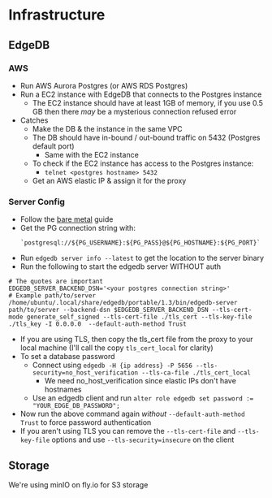 # Infrastructure
## EdgeDB
### AWS

- Run AWS Aurora Postgres (or AWS RDS Postgres)
- Run a EC2 instance with EdgeDB that connects to the Postgres instance
  - The EC2 instance should have at least 1GB of memory, if you use 0.5 GB then there _may_ be a mysterious connection refused error
- Catches
  - Make the DB & the instance in the same VPC
  - The DB should have in-bound / out-bound traffic on 5432 (Postgres default port)
    - Same with the EC2 instance
  - To check if the EC2 instance has access to the Postgres instance:
    - `telnet <postgres hostname> 5432`
  - Get an AWS elastic IP & assign it for the proxy
### Server Config

- Follow the [bare metal](https://www.edgedb.com/docs/guides/deployment/bare_metal) guide
- Get the PG connection string with:
  ```
  `postgresql://${PG_USERNAME}:${PG_PASS}@${PG_HOSTNAME}:${PG_PORT}`
  ```
- Run `edgedb server info --latest` to get the location to the server binary
- Run the following to start the edgedb server WITHOUT auth

```
# The quotes are important
EDGEDB_SERVER_BACKEND_DSN='<your postgres connection string>'
# Example path/to/server /home/ubuntu/.local/share/edgedb/portable/1.3/bin/edgedb-server
path/to/server --backend-dsn $EDGEDB_SERVER_BACKEND_DSN --tls-cert-mode generate_self_signed --tls-cert-file ./tls_cert --tls-key-file ./tls_key -I 0.0.0.0  --default-auth-method Trust
```

- If you are using TLS, then copy the tls_cert file from the proxy to your local machine (I'll call the copy `tls_cert_local` for clarity)
- To set a database password
  - Connect using `edgedb -H {ip address} -P 5656 --tls-security=no_host_verification --tls-ca-file ./tls_cert_local`
    - We need no_host_verification since elastic IPs don't have hostnames
  - Use an edgedb client and run `alter role edgedb set password := "YOUR_EDGE_DB_PASSWORD";`
- Now run the above command again _without_ `--default-auth-method Trust` to force password authentication
- If you aren't using TLS you can remove the `--tls-cert-file` and `--tls-key-file` options and use `--tls-security=insecure` on the client

## Storage
We're using minIO on fly.io for S3 storage